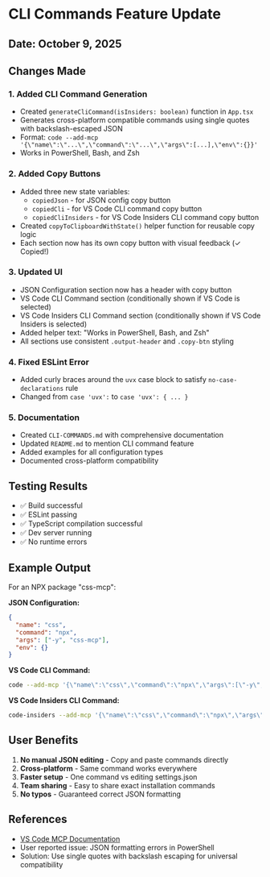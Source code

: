 # CLI Commands Feature Update

## Date: October 9, 2025

## Changes Made

### 1. Added CLI Command Generation
- Created `generateCliCommand(isInsiders: boolean)` function in `App.tsx`
- Generates cross-platform compatible commands using single quotes with backslash-escaped JSON
- Format: `code --add-mcp '{\"name\":\"...\",\"command\":\"...\",\"args\":[...],\"env\":{}}'`
- Works in PowerShell, Bash, and Zsh

### 2. Added Copy Buttons
- Added three new state variables:
  - `copiedJson` - for JSON config copy button
  - `copiedCli` - for VS Code CLI command copy button
  - `copiedCliInsiders` - for VS Code Insiders CLI command copy button
- Created `copyToClipboardWithState()` helper function for reusable copy logic
- Each section now has its own copy button with visual feedback (✓ Copied!)

### 3. Updated UI
- JSON Configuration section now has a header with copy button
- VS Code CLI Command section (conditionally shown if VS Code is selected)
- VS Code Insiders CLI Command section (conditionally shown if VS Code Insiders is selected)
- Added helper text: "Works in PowerShell, Bash, and Zsh"
- All sections use consistent `.output-header` and `.copy-btn` styling

### 4. Fixed ESLint Error
- Added curly braces around the `uvx` case block to satisfy `no-case-declarations` rule
- Changed from `case 'uvx':` to `case 'uvx': { ... }`

### 5. Documentation
- Created `CLI-COMMANDS.md` with comprehensive documentation
- Updated `README.md` to mention CLI command feature
- Added examples for all configuration types
- Documented cross-platform compatibility

## Testing Results
- ✅ Build successful
- ✅ ESLint passing
- ✅ TypeScript compilation successful
- ✅ Dev server running
- ✅ No runtime errors

## Example Output

For an NPX package "css-mcp":

**JSON Configuration:**
```json
{
  "name": "css",
  "command": "npx",
  "args": ["-y", "css-mcp"],
  "env": {}
}
```

**VS Code CLI Command:**
```bash
code --add-mcp '{\"name\":\"css\",\"command\":\"npx\",\"args\":[\"-y\",\"css-mcp\"],\"env\":{}}'
```

**VS Code Insiders CLI Command:**
```bash
code-insiders --add-mcp '{\"name\":\"css\",\"command\":\"npx\",\"args\":[\"-y\",\"css-mcp\"],\"env\":{}}'
```

## User Benefits
1. **No manual JSON editing** - Copy and paste commands directly
2. **Cross-platform** - Same command works everywhere
3. **Faster setup** - One command vs editing settings.json
4. **Team sharing** - Easy to share exact installation commands
5. **No typos** - Guaranteed correct JSON formatting

## References
- [VS Code MCP Documentation](https://code.visualstudio.com/docs/copilot/customization/mcp-servers#_add-an-mcp-server)
- User reported issue: JSON formatting errors in PowerShell
- Solution: Use single quotes with backslash escaping for universal compatibility
